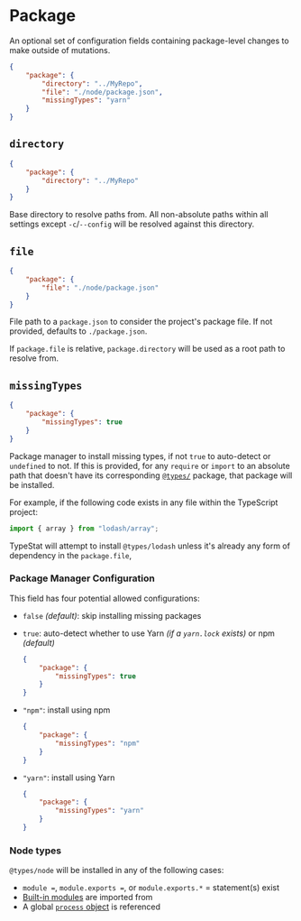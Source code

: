 # Package

An optional set of configuration fields containing package-level changes to make outside of mutations.

```json
{
    "package": {
        "directory": "../MyRepo",
        "file": "./node/package.json",
        "missingTypes": "yarn"
    }
}
```

## `directory`

```json
{
    "package": {
        "directory": "../MyRepo"
    }
}
```

Base directory to resolve paths from.
All non-absolute paths within all settings except `-c`/`--config` will be resolved against this directory.

## `file`

```json
{
    "package": {
        "file": "./node/package.json"
    }
}
```

File path to a `package.json` to consider the project's package file.
If not provided, defaults to `./package.json`.

If `package.file` is relative, `package.directory` will be used as a root path to resolve from.

## `missingTypes`

```json
{
    "package": {
        "missingTypes": true
    }
}
```

Package manager to install missing types, if not `true` to auto-detect or `undefined` to not.
If this is provided, for any `require` or `import` to an absolute path that doesn't have its corresponding [`@types/`](https://github.com/DefinitelyTyped/DefinitelyTyped) package,
that package will be installed.

For example, if the following code exists in any file within the TypeScript project:

```javascript
import { array } from "lodash/array";
```

TypeStat will attempt to install `@types/lodash` unless it's already any form of dependency in the `package.file`,

### Package Manager Configuration

This field has four potential allowed configurations:

* `false` _(default)_: skip installing missing packages
* `true`: auto-detect whether to use Yarn _(if a `yarn.lock` exists)_ or npm _(default)_

    ```json
    {
        "package": {
            "missingTypes": true
        }
    }
    ```

* `"npm"`: install using npm

    ```json
    {
        "package": {
            "missingTypes": "npm"
        }
    }
    ```

* `"yarn"`: install using Yarn

    ```json
    {
        "package": {
            "missingTypes": "yarn"
        }
    }
    ```

### Node types

`@types/node` will be installed in any of the following cases:

* `module =`, `module.exports =`, or `module.exports.*` = statement(s) exist
* [Built-in modules](https://www.npmjs.com/package/builtin-modules) are imported from
* A global [`process` object](https://nodejs.org/api/process.html#process_process) is referenced
